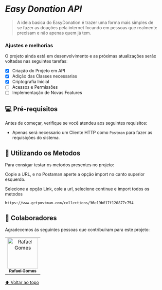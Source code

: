 # *Easy Donation API*

> A ideia basica do EasyDonation é trazer uma forma mais simples de se fazer as doações pela internet focando em pessoas que realmente precisam e não apenas quem já tem.
### Ajustes e melhorias

O projeto ainda está em desenvolvimento e as próximas atualizações serão voltadas nas seguintes tarefas:

- [x] Criação do Projeto em API
- [x] Adição das Classes necessarias
- [x] Criptografia Inicial
- [ ] Acessos e Permissões
- [ ] Implementação de Novas Features

## 💻 Pré-requisitos

Antes de começar, verifique se você atendeu aos seguintes requisitos:
<!---Estes são apenas requisitos de exemplo. Adicionar, duplicar ou remover conforme necessário--->

* Apenas será necessario um Cliente HTTP como `Postman` para fazer as requisições do sistema.

## 🚀 Utilizando os Metodos

Para consigar testar os metodos presentes no projeto:

Copie a URL, e no Postaman aperte a opção import no canto superior esquerdo.

Selecione a opção Link, cole a url, selecione continue e import todos os metodos
```
https://www.getpostman.com/collections/36e19b017f120877c754
```

## 🤝 Colaboradores

Agradecemos às seguintes pessoas que contribuíram para este projeto:

<table>
  <tr>
    <td align="center">
      <a href="#">
        <img src="https://media-exp1.licdn.com/dms/image/C4D03AQF3tuvNv3iRKw/profile-displayphoto-shrink_800_800/0/1604341661461?e=1648684800&v=beta&t=EtKtuZgILPqrMwMOahS2-Wck0xjBuvNzoSONx1dCOd4" width="100px;" alt="Rafael Gomes"/><br>
        <sub>
          <b>Rafael Gomes</b>
        </sub>
      </a>
    </td>
  </tr>
</table>

[⬆ Voltar ao topo](#nome-do-projeto)<br>
